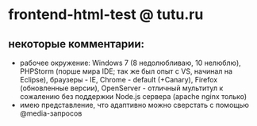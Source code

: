 # frontend-html-test @ tutu.ru

## некоторые комментарии:

- рабочее окружение: Windows 7 (8 недолюбливаю, 10 нелюблю), PHPStorm (порше мира IDE; так же был опыт с VS, начинал на Eclipse), браузеры - IE, Chrome - default (+Canary), Firefox (обновленные версии), OpenServer - отличный мультитул к сожалению без поддержки Node.js сервера (apache nginx только)
- имею представление, что адаптивно можно сверстать с помощью @media-запросов
